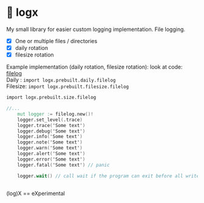# 📕 logx

My small library for easier custom logging implementation. File logging.<br>
- [x] One or multiple files / directories
- [x] daily rotation
- [x] filesize rotation

Example implementation (daily rotation, filesize rotation): look at code:
<a href="https://github.com/dnkdev/logx/tree/master/prebuilt">filelog</a><br>
Daily   : `import logx.prebuilt.daily.filelog` <br>
Filesize: `import logx.prebuilt.filesize.filelog`<br>

```v
import logx.prebuilt.size.filelog

//...
    mut logger := filelog.new()!
    logger.set_level(.trace)
    logger.trace('Some text')
    logger.debug('Some text')
    logger.info('Some text')
    logger.note('Some text')
    logger.warn('Some text')
    logger.alert('Some text')
    logger.error('Some text')
    logger.fatal('Some text') // panic

    logger.wait() // call wait if the program can exit before all writes are done
```

##

(log)X == eXperimental

##